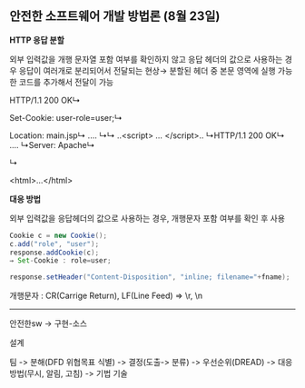 ## 안전한 소프트웨어 개발 방법론 (8월 23일)

**HTTP 응답 분할**

외부 입력값을 개행 문자열 포함 여부를 확인하지 않고 응답 헤더의 값으로 사용하는 경우 응답이 여러개로 분리되어서 전달되는 현상→ 분할된 헤더 중 본문 영역에 실행 가능한 코드를 추가해서 전달이 가능



HTTP/1.1 200 OK↳

Set-Cookie: user-role=user;↳

Location: main.jsp↳ .... ↳↳ ..\<script> … \</script>.. ↳HTTP/1.1 200 OK↳ .... ↳Server: Apache↳

↳

\<html>...\</html>



**대응 방법**

외부 입력값을 응답헤더의 값으로 사용하는 경우, 개행문자 포함 여부를 확인 후 사용

``` java
Cookie c = new Cookie();
c.add("role", "user");
response.addCookie(c);
⇒ Set-Cookie : role=user;

response.setHeader("Content-Disposition", "inline; filename="+fname);

```

개행문자 : CR(Carrige Return), LF(Line Feed) ⇒ \r, \n





-------------------

안전한sw -> 구현-소스 

설계

팀 -> 분해(DFD 위협목표 식별) -> 결정(도출-> 분류) -> 우선순위(DREAD) -> 대응방법(무시, 알림, 고침) -> 기법 기술